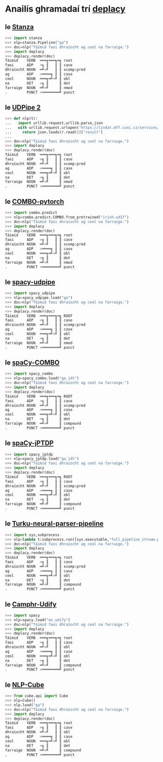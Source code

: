 # Anailís ghramadaí trí [deplacy](https://koichiyasuoka.github.io/deplacy/)

## le [Stanza](https://stanfordnlp.github.io/stanza)

```py
>>> import stanza
>>> nlp=stanza.Pipeline("ga")
>>> doc=nlp("Táimid faoi dhraíocht ag ceol na farraige.")
>>> import deplacy
>>> deplacy.render(doc)
Táimid    VERB  ═══╗═══╗═╗ root
faoi      ADP   <╗ ║   ║ ║ case
dhraíocht NOUN  ═╝<╝   ║ ║ xcomp:pred
ag        ADP   <════╗ ║ ║ case
ceol      NOUN  ═══╗═╝<╝ ║ obl
na        DET   <╗ ║     ║ det
farraige  NOUN  ═╝<╝     ║ nmod
.         PUNCT <════════╝ punct
```

## le [UDPipe 2](http://ufal.mff.cuni.cz/udpipe/2)

```py
>>> def nlp(t):
...   import urllib.request,urllib.parse,json
...   with urllib.request.urlopen("https://lindat.mff.cuni.cz/services/udpipe/api/process?model=ga&tokenizer&tagger&parser&data="+urllib.parse.quote(t)) as r:
...     return json.loads(r.read())["result"]
...
>>> doc=nlp("Táimid faoi dhraíocht ag ceol na farraige.")
>>> import deplacy
>>> deplacy.render(doc)
Táimid    VERB  ═══╗═══╗═╗ root
faoi      ADP   <╗ ║   ║ ║ case
dhraíocht NOUN  ═╝<╝   ║ ║ xcomp:pred
ag        ADP   <════╗ ║ ║ case
ceol      NOUN  ═══╗═╝<╝ ║ obl
na        DET   <╗ ║     ║ det
farraige  NOUN  ═╝<╝     ║ nmod
.         PUNCT <════════╝ punct
```

## le [COMBO-pytorch](https://gitlab.clarin-pl.eu/syntactic-tools/combo)

```py
>>> import combo.predict
>>> nlp=combo.predict.COMBO.from_pretrained("irish-ud27")
>>> doc=nlp("Táimid faoi dhraíocht ag ceol na farraige.")
>>> import deplacy
>>> deplacy.render(doc)
Táimid    VERB  ═══╗═══╗═╗ root
faoi      ADP   <╗ ║   ║ ║ case
dhraíocht NOUN  ═╝<╝   ║ ║ xcomp:pred
ag        ADP   <════╗ ║ ║ case
ceol      NOUN  ═══╗═╝<╝ ║ obl
na        DET   <╗ ║     ║ det
farraige  NOUN  ═╝<╝     ║ nmod
.         PUNCT <════════╝ punct
```

## le [spacy-udpipe](https://github.com/TakeLab/spacy-udpipe)

```py
>>> import spacy_udpipe
>>> nlp=spacy_udpipe.load("ga")
>>> doc=nlp("Táimid faoi dhraíocht ag ceol na farraige.")
>>> import deplacy
>>> deplacy.render(doc)
Táimid    VERB  ═══╗═══╗═╗ ROOT
faoi      ADP   <╗ ║   ║ ║ case
dhraíocht NOUN  ═╝<╝   ║ ║ xcomp:pred
ag        ADP   <════╗ ║ ║ case
ceol      NOUN  ═══╗═╝<╝ ║ obl
na        DET   <╗ ║     ║ det
farraige  NOUN  ═╝<╝     ║ nmod
.         PUNCT <════════╝ punct
```

## le [spaCy-COMBO](https://github.com/KoichiYasuoka/spaCy-COMBO)

```py
>>> import spacy_combo
>>> nlp=spacy_combo.load("ga_idt")
>>> doc=nlp("Táimid faoi dhraíocht ag ceol na farraige.")
>>> import deplacy
>>> deplacy.render(doc)
Táimid    VERB  ═══╗═══╗═╗ ROOT
faoi      ADP   <╗ ║   ║ ║ case
dhraíocht NOUN  ═╝<╝   ║ ║ xcomp:pred
ag        ADP   <════╗ ║ ║ case
ceol      NOUN  ═══╗═╝<╝ ║ obl
na        DET   <╗ ║     ║ det
farraige  NOUN  ═╝<╝     ║ compound
.         PUNCT <════════╝ punct
```

## le [spaCy-jPTDP](https://github.com/KoichiYasuoka/spaCy-jPTDP)

```py
>>> import spacy_jptdp
>>> nlp=spacy_jptdp.load("ga_idt")
>>> doc=nlp("Táimid faoi dhraíocht ag ceol na farraige.")
>>> import deplacy
>>> deplacy.render(doc)
Táimid    VERB  ═══╗═══╗═╗ ROOT
faoi      ADP   <╗ ║   ║ ║ case
dhraíocht NOUN  ═╝<╝   ║ ║ xcomp:pred
ag        ADP   <════╗ ║ ║ case
ceol      NOUN  ═══╗═╝<╝ ║ obl
na        DET   <╗ ║     ║ det
farraige  NOUN  ═╝<╝     ║ compound
.         PUNCT <════════╝ punct
```

## le [Turku-neural-parser-pipeline](https://turkunlp.org/Turku-neural-parser-pipeline/)

```py
>>> import sys,subprocess
>>> nlp=lambda t:subprocess.run([sys.executable,"full_pipeline_stream.py","--gpu","-1","--conf","models_ga_idt/pipelines.yaml"],cwd="Turku-neural-parser-pipeline",input=t,encoding="utf-8",stdout=subprocess.PIPE).stdout
>>> doc=nlp("Táimid faoi dhraíocht ag ceol na farraige.")
>>> import deplacy
>>> deplacy.render(doc)
Táimid    VERB  ═══╗═══╗═╗ root
faoi      ADP   <╗ ║   ║ ║ case
dhraíocht NOUN  ═╝<╝   ║ ║ xcomp:pred
ag        ADP   <════╗ ║ ║ case
ceol      NOUN  ═══╗═╝<╝ ║ obl
na        DET   <╗ ║     ║ det
farraige  NOUN  ═╝<╝     ║ compound
.         PUNCT <════════╝ punct
```

## le [Camphr-Udify](https://camphr.readthedocs.io/en/latest/notes/udify.html)

```py
>>> import spacy
>>> nlp=spacy.load("en_udify")
>>> doc=nlp("Táimid faoi dhraíocht ag ceol na farraige.")
>>> import deplacy
>>> deplacy.render(doc)
Táimid    VERB  ═══╗═══╗═╗ root
faoi      ADP   <╗ ║   ║ ║ case
dhraíocht NOUN  ═╝<╝   ║ ║ obl
ag        ADP   <════╗ ║ ║ case
ceol      NOUN  ═══╗═╝<╝ ║ obl
na        DET   <╗ ║     ║ det
farraige  NOUN  ═╝<╝     ║ compound
.         PUNCT <════════╝ punct
```

## le [NLP-Cube](https://github.com/Adobe/NLP-Cube)

```py
>>> from cube.api import Cube
>>> nlp=Cube()
>>> nlp.load("ga")
>>> doc=nlp("Táimid faoi dhraíocht ag ceol na farraige.")
>>> import deplacy
>>> deplacy.render(doc)
Táimid    VERB  ═══╗═══╗═╗ root
faoi      ADP   <╗ ║   ║ ║ case
dhraíocht NOUN  ═╝<╝   ║ ║ obl
ag        ADP   <════╗ ║ ║ case
ceol      NOUN  ═══╗═╝<╝ ║ obl
na        DET   <╗ ║     ║ det
farraige  NOUN  ═╝<╝     ║ compound
.         PUNCT <════════╝ punct
```


